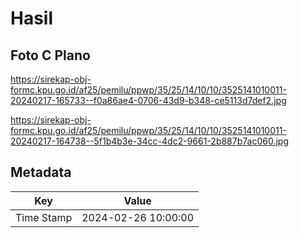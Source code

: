 # Hasil

## Foto C Plano

https://sirekap-obj-formc.kpu.go.id/af25/pemilu/ppwp/35/25/14/10/10/3525141010011-20240217-165733--f0a86ae4-0706-43d9-b348-ce5113d7def2.jpg

https://sirekap-obj-formc.kpu.go.id/af25/pemilu/ppwp/35/25/14/10/10/3525141010011-20240217-164738--5f1b4b3e-34cc-4dc2-9661-2b887b7ac060.jpg


## Metadata

| Key        | Value               |
| ---------- | ------------------- |
| Time Stamp | 2024-02-26 10:00:00 |



